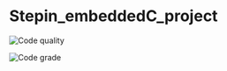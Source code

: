 # Stepin_embeddedC_project  
![Code quality](https://www.code-inspector.com/project/28810/score/svg)

![Code grade](https://www.code-inspector.com/project/28810/status/svg)
